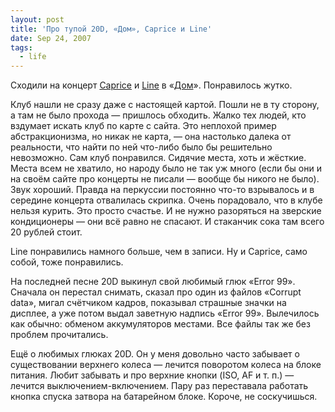 ```yaml
---
layout: post
title: 'Про тупой 20D, «Дом», Caprice и Line'
date: Sep 24, 2007
tags:
  - life
---
```


Сходили на концерт [Caprice](http://caprice-music.com/) и [Line](http://caprice-music.com/index.php?newsid=1179833052) в «[Дом](http://dom.com.ru/)». Понравилось жутко.

<!--more-->

Клуб нашли не сразу даже с настоящей картой. Пошли не в ту сторону, а там не было прохода — пришлось обходить. Жалко тех людей, кто вздумает искать клуб по карте с сайта. Это неплохой пример абстракционизма, но никак не карта, — она настолько далека от реальности, что найти по ней что-либо было бы решительно невозможно. Сам клуб понравился. Сидячие места, хоть и жёсткие. Места всем не хватило, но народу было не так уж много (если бы они и на своём сайте про концерты не писали — вообще бы никого не было). Звук хороший. Правда на перкуссии постоянно что-то взрывалось и в середине концерта отвалилась скрипка. Очень порадовало, что в клубе нельзя курить. Это просто счастье. И не нужно разоряться на зверские кондиционеры — они всё равно не спасают. И стаканчик сока там всего 20 рублей стоит.

Line понравились намного больше, чем в записи. Ну и Caprice, само собой, тоже понравились.

На последней песне 20D выкинул свой любимый глюк «Error 99». Сначала он перестал снимать, сказал про один из файлов «Corrupt data», мигал счётчиком кадров, показывал страшные значки на дисплее, а уже потом выдал заветную надпись «Error 99». Вылечилось как обычно: обменом аккумуляторов местами. Все файлы так же без проблем прочитались.

Ещё о любимых глюках 20D. Он у меня довольно часто забывает о существовании верхнего колеса — лечится поворотом колеса на блоке питания. Любит забывать и про верхние кнопки (ISO, AF и т. п.) — лечится выключением-включением. Пару раз переставала работать кнопка спуска затвора на батарейном блоке. Короче, не соскучишься.
